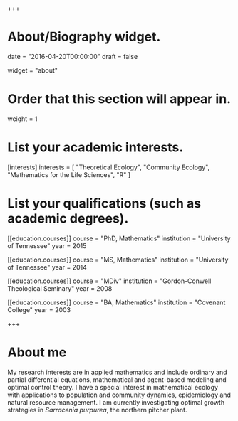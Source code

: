 +++
# About/Biography widget.

date = "2016-04-20T00:00:00"
draft = false

widget = "about"

# Order that this section will appear in.
weight = 1

# List your academic interests.
[interests]
  interests = [
    "Theoretical Ecology",
    "Community Ecology",
    "Mathematics for the Life Sciences",
    "R"
  ]

# List your qualifications (such as academic degrees).
[[education.courses]]
  course = "PhD, Mathematics"
  institution = "University of Tennessee"
  year = 2015

[[education.courses]]
  course = "MS, Mathematics"
  institution = "University of Tennessee"
  year = 2014

[[education.courses]]
  course = "MDiv"
  institution = "Gordon-Conwell Theological Seminary"
  year = 2008

[[education.courses]]
  course = "BA, Mathematics"
  institution = "Covenant College"
  year = 2003
 
+++

# About me

My research interests are in applied mathematics and include ordinary and partial differential equations, mathematical and agent-based modeling and optimal control theory. I have a special interest in mathematical ecology with applications to population and community dynamics, epidemiology and natural resource management. I am currently investigating optimal growth strategies in *Sarracenia purpurea*, the northern pitcher plant.